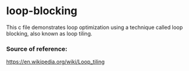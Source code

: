 # loop-blocking
This c file demonstrates loop optimization using a technique called loop blocking, also known as loop tiling. 

### Source of reference:

https://en.wikipedia.org/wiki/Loop_tiling

